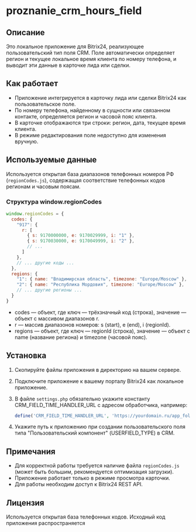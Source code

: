 # proznanie_crm_hours_field

## Описание

Это локальное приложение для Bitrix24, реализующее пользовательский тип поля CRM. Поле автоматически определяет регион и текущее локальное время клиента по номеру телефона, и выводит эти данные в карточке лида или сделки.

## Как работает

- Приложение интегрируется в карточку лида или сделки Bitrix24 как пользовательское поле.
- По номеру телефона, найденному в сущности или связанном контакте, определяется регион и часовой пояс клиента.
- В карточке отображаются три строки: регион, дата, текущее время клиента.
- В режиме редактирования поле недоступно для изменения вручную.


## Используемые данные

Используется открытая база диапазонов телефонных номеров РФ (`regionCodes.js`), содержащая соответствие телефонных кодов регионам и часовым поясам.

### Структура window.regionCodes

```js
window.regionCodes = {
  codes: {
    "917": {
      r: [
        { s: 9170000000, e: 9170029999, i: "1" },
        { s: 9170030000, e: 9170049999, i: "2" },
        // ...
      ]
    },
    // ... другие коды ...
  },
  regions: {
    "1": { name: "Владимирская область", timezone: "Europe/Moscow" },
    "2": { name: "Республика Мордовия", timezone: "Europe/Moscow" },
    // ... другие регионы ...
  }
}
```

- codes — объект, где ключ — трёхзначный код (строка), значение — объект с массивом диапазонов r.
- r — массив диапазонов номеров: s (start), e (end), i (regionId).
- regions — объект, где ключ — regionId (строка), значение — объект с name (название региона) и timezone (часовой пояс).

## Установка

1. Скопируйте файлы приложения в директорию на вашем сервере.
2. Подключите приложение к вашему порталу Bitrix24 как локальное приложение.

3. В файле `settings.php` обязательно укажите константу CRM_FIELD_TIME_HANDLER_URL с адресом обработчика, например:

   ```php
   define('CRM_FIELD_TIME_HANDLER_URL', 'https://yourdomain.ru/app_folder/app.php');
   ```

4. Укажите путь к приложению при создании пользовательского поля типа "Пользовательский компонент" (USERFIELD_TYPE) в CRM.

## Примечания

- Для корректной работы требуется наличие файла `regionCodes.js` (может быть большим, рекомендуется оптимизация загрузки).
- Приложение работает только в режиме просмотра карточки.
- Для работы необходим доступ к Bitrix24 REST API.

## Лицензия

Используется открытая база телефонных кодов. Исходный код приложения распространяется
